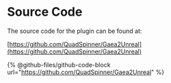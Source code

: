 # Source Code

The source code for the plugin can be found at:

[https://github.com/QuadSpinner/Gaea2Unreal](https://github.com/QuadSpinner/Gaea2Unreal)

{% @github-files/github-code-block url="https://github.com/QuadSpinner/Gaea2Unreal" %}
